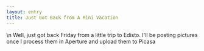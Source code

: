 ```yaml
---
layout: entry
title: Just Got Back from A Mini Vacation
---
```


\n    Well, just got back Friday from a little trip to Edisto.  I'll be posting pictures once I process them in Aperture and upload them to Picasa
  
